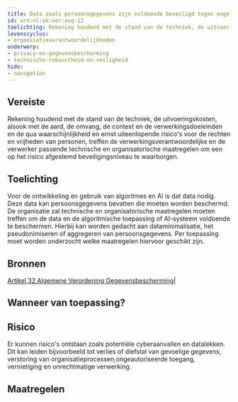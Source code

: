 ```yaml
---
title: Data zoals persoonsgegevens zijn voldoende beveiligd tegen ongelukken en cyberaanvallen
id: urn:nl:ak:ver:avg-12
toelichting: Rekening houdend met de stand van de techniek, de uitvoeringskosten, alsook met de aard, de omvang, de context en de verwerkingsdoeleinden en de qua waarschijnlijkheid en ernst uiteenlopende risico's voor de rechten en vrijheden van personen, treffen de verwerkingsverantwoordelijke en de verwerker passende technische en organisatorische maatregelen om een op het risico afgestemd beveiligingsniveau te waarborgen.
levenscyclus: 
- organisatieverantwoordelijkheden
onderwerp: 
- privacy-en-gegevensbescherming
- technische-robuustheid-en-veiligheid
hide:
- navigation
---
```


<!-- tags -->

## Vereiste

Rekening houdend met de stand van de techniek, de uitvoeringskosten, alsook met de aard, de omvang, de context en de verwerkingsdoeleinden en de qua waarschijnlijkheid en ernst uiteenlopende risico's voor de rechten en vrijheden van personen, treffen de verwerkingsverantwoordelijke en de verwerker passende technische en organisatorische maatregelen om een op het risico afgestemd beveiligingsniveau te waarborgen.


## Toelichting 

Voor de ontwikkeling en gebruik van algoritmes en AI is dat data nodig.
Deze data kan persoonsgegevens bevatten die moeten worden beschermd.
De organisatie zal technische en organisatorische maatregelen moeten treffen om de data en de algoritmische toepassing of AI-systeem voldoende te beschermen.
Hierbij kan worden gedacht aan dataminimalisatie, het pseudonimiseren of aggregeren van persoonsgegevens.
Per toepassing moet worden onderzocht welke maatregelen hiervoor geschikt zijn.


## Bronnen 

[Artikel 32 Algemene Verordening Gegevensbescherming](https://eur-lex.europa.eu/legal-content/NL/TXT/?uri=CELEX:32016R0679)|

## Wanneer van toepassing? 
<!-- tags-ai-act --> 

## Risico 

Er kunnen risico's ontstaan zoals potentiële cyberaanvallen en datalekken.
Dit kan leiden bijvoorbeeld tot verlies of diefstal van gevoelige gegevens, verstoring van organisatieprocessen,ongeautoriseerde toegang, vernietiging en onrechtmatige verwerking.


## Maatregelen 

<!-- list_maatregelen vereiste/avg-12-beveiliging-van-verwerking no-search no-onderwerp no-rol no-levenscyclus -->
